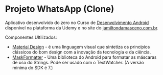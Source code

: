 # Projeto WhatsApp (Clone)

Aplicativo desenvolvido do zero no Curso de [Desenvolvimento Android](https://www.udemy.com/course/curso-completo-do-desenvolvedor-android/) disponível na plataforma da Udemy e no site do [jamiltondamasceno.com.br](http://jamiltondamasceno.com.br/).

Componentes Ultilizados:
* [Material Design](https://www.google.com/design/spec/material-design/introduction.html) - é uma linguagem visual que sintetiza os princípios clássicos do bom design com a inovação da tecnologia e da ciência.
* [MaskFormatter](https://github.com/rtoshiro/MaskFormatter) - Uma biblioteca do Android para formatar as máscaras de uso do Strings. Pode ser usado com o TextWatcher. (A versão mínima do SDK é 7.)